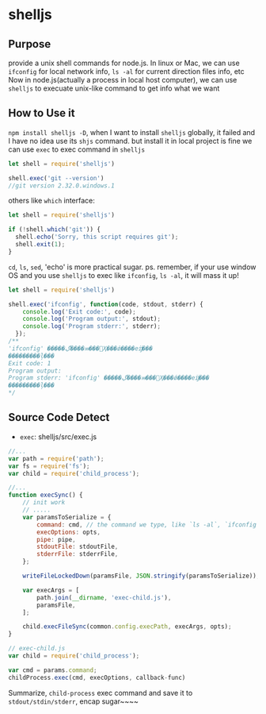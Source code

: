 # shelljs

## Purpose
provide a unix shell commands for node.js.
In linux or Mac, we can use `ifconfig` for local network info, `ls -al` for current direction files info, etc
Now in node.js(actually a process in local host computer), we can use `shelljs` to execuate unix-like command to get info what we want

## How to Use it
`npm install shelljs -D`, when I want to install `shelljs` globally, it failed and I have no idea use its `shjs` command. but install it in local project is fine
we can use `exec` to exec command in `shelljs`
```javascript
let shell = require('shelljs')

shell.exec('git --version')
//git version 2.32.0.windows.1
```

others like `which` interface:
```javascript
let shell = require('shelljs')

if (!shell.which('git')) {
  shell.echo('Sorry, this script requires git');
  shell.exit(1);
}
```

`cd`, `ls`, `sed`, 'echo' is more practical sugar.
ps. remember, if your use window OS and you use `shelljs` to exec like `ifconfig`, `ls -al`, it will mass it up!
```javascript
let shell = require('shelljs')

shell.exec('ifconfig', function(code, stdout, stderr) {
    console.log('Exit code:', code);
    console.log('Program output:', stdout);
    console.log('Program stderr:', stderr);
  });
/** 
'ifconfig' �����ڲ����ⲿ���Ҳ���ǿ����еĳ���
���������ļ���
Exit code: 1
Program output:
Program stderr: 'ifconfig' �����ڲ����ⲿ���Ҳ���ǿ����еĳ���
���������ļ���
*/
```

## Source Code Detect
- `exec`: shelljs/src/exec.js
```javascript
//...
var path = require('path');
var fs = require('fs');
var child = require('child_process');

//...
function execSync() {
    // init work
    // .....
    var paramsToSerialize = {
        command: cmd, // the command we type, like `ls -al`, `ifconfig`,...
        execOptions: opts,
        pipe: pipe,
        stdoutFile: stdoutFile,
        stderrFile: stderrFile,
    };

    writeFileLockedDown(paramsFile, JSON.stringify(paramsToSerialize)); //avoid other user see exec process

    var execArgs = [
        path.join(__dirname, 'exec-child.js'),
        paramsFile,
    ];

    child.execFileSync(common.config.execPath, execArgs, opts);
}

// exec-child.js
var child = require('child_process');

var cmd = params.command;
childProcess.exec(cmd, execOptions, callback-func)
```
Summarize, `child-process` exec command and save it to `stdout/stdin/stderr`, encap sugar~~~~
